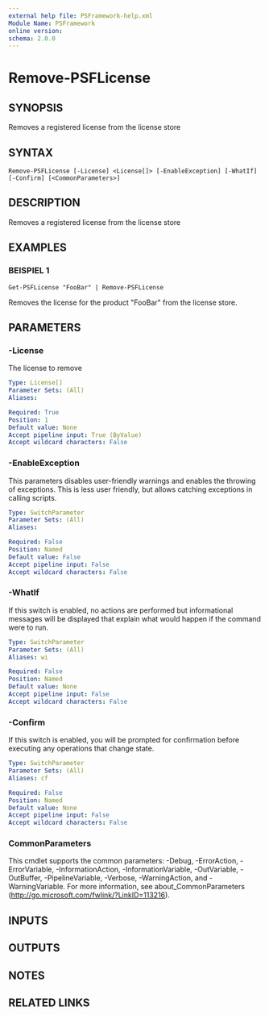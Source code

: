 ```yaml
---
external help file: PSFramework-help.xml
Module Name: PSFramework
online version:
schema: 2.0.0
---
```


# Remove-PSFLicense

## SYNOPSIS
Removes a registered license from the license store

## SYNTAX

```
Remove-PSFLicense [-License] <License[]> [-EnableException] [-WhatIf] [-Confirm] [<CommonParameters>]
```

## DESCRIPTION
Removes a registered license from the license store

## EXAMPLES

### BEISPIEL 1
```
Get-PSFLicense "FooBar" | Remove-PSFLicense
```

Removes the license for the product "FooBar" from the license store.

## PARAMETERS

### -License
The license to remove

```yaml
Type: License[]
Parameter Sets: (All)
Aliases:

Required: True
Position: 1
Default value: None
Accept pipeline input: True (ByValue)
Accept wildcard characters: False
```

### -EnableException
This parameters disables user-friendly warnings and enables the throwing of exceptions.
This is less user friendly, but allows catching exceptions in calling scripts.

```yaml
Type: SwitchParameter
Parameter Sets: (All)
Aliases:

Required: False
Position: Named
Default value: False
Accept pipeline input: False
Accept wildcard characters: False
```

### -WhatIf
If this switch is enabled, no actions are performed but informational messages will be displayed that explain what would happen if the command were to run.

```yaml
Type: SwitchParameter
Parameter Sets: (All)
Aliases: wi

Required: False
Position: Named
Default value: None
Accept pipeline input: False
Accept wildcard characters: False
```

### -Confirm
If this switch is enabled, you will be prompted for confirmation before executing any operations that change state.

```yaml
Type: SwitchParameter
Parameter Sets: (All)
Aliases: cf

Required: False
Position: Named
Default value: None
Accept pipeline input: False
Accept wildcard characters: False
```

### CommonParameters
This cmdlet supports the common parameters: -Debug, -ErrorAction, -ErrorVariable, -InformationAction, -InformationVariable, -OutVariable, -OutBuffer, -PipelineVariable, -Verbose, -WarningAction, and -WarningVariable.
For more information, see about_CommonParameters (http://go.microsoft.com/fwlink/?LinkID=113216).

## INPUTS

## OUTPUTS

## NOTES

## RELATED LINKS
